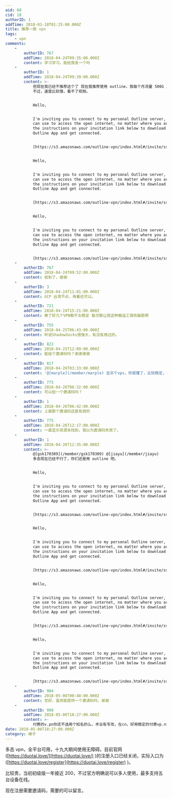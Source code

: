 ```yaml
---
aid: 68
cid: 18
authorID: 1
addTime: 2018-01-18T01:25:00.000Z
title: 推荐一款 vpn
tags:
    - vpn
comments:
    -
        authorID: 767
        addTime: 2018-04-24T09:35:00.000Z
        content: 学习学习，能给我发一个吗
    -
        authorID: 1
        addTime: 2018-04-24T09:39:00.000Z
        content: >-
            但现在我已经不推荐这个了 现在我推荐使用 outline，我每个月流量 500G 用不完，你可以安装相应的客户端，随便用。链接贴在下面：
            不过，速度比较慢，看不了视频。


            Hello,


            I'm inviting you to connect to my personal Outline server, which you
            can use to access the open internet, no matter where you are. Follow
            the instructions on your invitation link below to download the
            Outline App and get connected.


            [https://s3.amazonaws.com/outline-vpn/index.html#/invite/ss%3A%2F%2FY2hhY2hhMjAtaWV0Zi1wb2x5MTMwNTp6MjBMUEVOOUk2STA%3D%40159.65.232.28%3A17550%2F%3Foutline%3D1](https://s3.amazonaws.com/outline-vpn/index.html#/invite/ss://Y2hhY2hhMjAtaWV0Zi1wb2x5MTMwNTp6MjBMUEVOOUk2STA=@159.65.232.28:17550/?outline=1)


            Hello,


            I'm inviting you to connect to my personal Outline server, which you
            can use to access the open internet, no matter where you are. Follow
            the instructions on your invitation link below to download the
            Outline App and get connected.


            [https://s3.amazonaws.com/outline-vpn/index.html#/invite/ss%3A%2F%2FY2hhY2hhMjAtaWV0Zi1wb2x5MTMwNTpnemJzUjlObXBpQVY%3D%40159.65.232.28%3A33919%2F%3Foutline%3D1](https://s3.amazonaws.com/outline-vpn/index.html#/invite/ss://Y2hhY2hhMjAtaWV0Zi1wb2x5MTMwNTpnemJzUjlObXBpQVY=@159.65.232.28:33919/?outline=1)


            Hello,


            I'm inviting you to connect to my personal Outline server, which you
            can use to access the open internet, no matter where you are. Follow
            the instructions on your invitation link below to download the
            Outline App and get connected.


            [https://s3.amazonaws.com/outline-vpn/index.html#/invite/ss%3A%2F%2FY2hhY2hhMjAtaWV0Zi1wb2x5MTMwNTpUMUhpOWRuSWhjZ1M%3D%40159.65.232.28%3A14405%2F%3Foutline%3D1](https://s3.amazonaws.com/outline-vpn/index.html#/invite/ss://Y2hhY2hhMjAtaWV0Zi1wb2x5MTMwNTpUMUhpOWRuSWhjZ1M=@159.65.232.28:14405/?outline=1)
    -
        authorID: 767
        addTime: 2018-04-24T09:52:00.000Z
        content: 收到了，谢谢
    -
        authorID: 3
        addTime: 2018-04-24T11:01:00.000Z
        content: GCP 台湾节点，用着还可以。
    -
        authorID: 721
        addTime: 2018-04-24T15:21:00.000Z
        content: 换了好几个VPN都不太稳定 每次都让我这种搬运工很伤脑筋啊
    -
        authorID: 755
        addTime: 2018-04-25T06:43:00.000Z
        content: 听说ShadowSocks很强大，有没有用过的。
    -
        authorID: 822
        addTime: 2018-04-25T12:09:00.000Z
        content: 能给个邀请码吗？谢谢谢谢
    -
        authorID: 817
        addTime: 2018-04-26T03:33:00.000Z
        content: '@[marple](/member/marple) 去买个vps，你就懂了，比较稳定，价格比较贵'
    -
        authorID: 775
        addTime: 2018-04-26T06:32:00.000Z
        content: 可以给一个邀请码吗？
    -
        authorID: 1
        addTime: 2018-04-26T06:42:00.000Z
        content: 上面那个邀请码还是有效的
    -
        authorID: 775
        addTime: 2018-04-26T12:17:00.000Z
        content: 一直显示资源未找到，我以为邀请码失效了。
    -
        authorID: 1
        addTime: 2018-04-26T12:35:00.000Z
        content: >-
            @[gsk170309](/member/gsk170309) @[jiayu](/member/jiayu)
            多态现在已经不行了，你们还是用 outline 吧。


            Hello,


            I'm inviting you to connect to my personal Outline server, which you
            can use to access the open internet, no matter where you are. Follow
            the instructions on your invitation link below to download the
            Outline App and get connected.


            [https://s3.amazonaws.com/outline-vpn/index.html#/invite/ss%3A%2F%2FY2hhY2hhMjAtaWV0Zi1wb2x5MTMwNToxcWVNdlNhQlFOOVQ%3D%40159.65.232.28%3A52541%2F%3Foutline%3D1](https://s3.amazonaws.com/outline-vpn/index.html#/invite/ss://Y2hhY2hhMjAtaWV0Zi1wb2x5MTMwNToxcWVNdlNhQlFOOVQ=@159.65.232.28:52541/?outline=1)


            Hello,


            I'm inviting you to connect to my personal Outline server, which you
            can use to access the open internet, no matter where you are. Follow
            the instructions on your invitation link below to download the
            Outline App and get connected.


            [https://s3.amazonaws.com/outline-vpn/index.html#/invite/ss%3A%2F%2FY2hhY2hhMjAtaWV0Zi1wb2x5MTMwNTpya0l5NFZPM3JpYzY%3D%40159.65.232.28%3A43500%2F%3Foutline%3D1](https://s3.amazonaws.com/outline-vpn/index.html#/invite/ss://Y2hhY2hhMjAtaWV0Zi1wb2x5MTMwNTpya0l5NFZPM3JpYzY=@159.65.232.28:43500/?outline=1)


            Hello,


            I'm inviting you to connect to my personal Outline server, which you
            can use to access the open internet, no matter where you are. Follow
            the instructions on your invitation link below to download the
            Outline App and get connected.


            [https://s3.amazonaws.com/outline-vpn/index.html#/invite/ss%3A%2F%2FY2hhY2hhMjAtaWV0Zi1wb2x5MTMwNTpya0l5NFZPM3JpYzY%3D%40159.65.232.28%3A43500%2F%3Foutline%3D1](https://s3.amazonaws.com/outline-vpn/index.html#/invite/ss://Y2hhY2hhMjAtaWV0Zi1wb2x5MTMwNTpya0l5NFZPM3JpYzY=@159.65.232.28:43500/?outline=1)


            Hello,


            I'm inviting you to connect to my personal Outline server, which you
            can use to access the open internet, no matter where you are. Follow
            the instructions on your invitation link below to download the
            Outline App and get connected.


            [https://s3.amazonaws.com/outline-vpn/index.html#/invite/ss%3A%2F%2FY2hhY2hhMjAtaWV0Zi1wb2x5MTMwNTpOZUFuWDI5aWFQVlU%3D%40159.65.232.28%3A39449%2F%3Foutline%3D1](https://s3.amazonaws.com/outline-vpn/index.html#/invite/ss://Y2hhY2hhMjAtaWV0Zi1wb2x5MTMwNTpOZUFuWDI5aWFQVlU=@159.65.232.28:39449/?outline=1)
    -
        authorID: 984
        addTime: 2018-05-06T00:48:00.000Z
        content: 您好，蛮烦能提供一个邀请码吗，谢谢
    -
        authorID: 990
        addTime: 2018-05-06T18:27:00.000Z
        content: >-
            付费的v.pn你还不选用个知名的么，术业有专攻，在cn，好用稳定的付费vp.n推荐，[https://vpnchina.zdhweb.com](https://vpnchina.zdhweb.com)
date: 2018-05-06T18:27:00.000Z
category: 梯子
---
```


多态 vpn，全平台可用，十九大期间使用无障碍。目前官网([https://duotai.love/](https://duotai.love/) )的注册入口已经关闭，实际入口为([https://duotai.love/register](https://duotai.love/register) )。

比较贵，当初初级版一年接近 200，不过官方明确说可以多人使用，最多支持五台设备在线。

现在注册需要邀请码，需要的可以留言。
